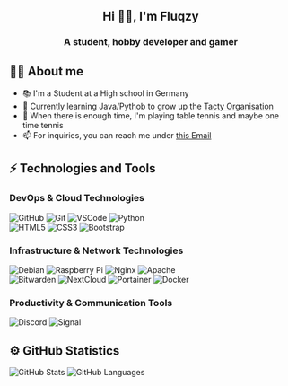 <h2 align="center">Hi 👋🏼, I'm Fluqzy</h2>
<h3 align="center">A student, hobby developer and gamer</h3>

## 👨‍💻 About me
- 📚 I'm a Student at a High school in Germany
- 🌱 Currently learning Java/Pythob to grow up the [Tacty Organisation](https://github.com/TactyORG)
- 🏓 When there is enough time, I'm playing table tennis and maybe one time tennis
- 📫 For inquiries, you can reach me under [this Email](mailto:tim@fluqzy.eu)

## ⚡ Technologies and Tools
### DevOps & Cloud Technologies
![GitHub](https://img.shields.io/badge/-GitHub-0D1117?style=flat&logo=GitHub&logoColor=white)
![Git](https://img.shields.io/badge/-Git-F2704D?style=flat&logo=Git&logoColor=white)
![VSCode](https://img.shields.io/badge/-VSCode-007ACC?style=flat&logo=visual-studio-code&logoColor=white)
![Python](https://img.shields.io/badge/-Python-FFDA49?style=flat&logo=Python&logoColor=white)
<br>
![HTML5](https://img.shields.io/badge/-HTML5-E34F26?style=flat&logo=html5&logoColor=white)
![CSS3](https://img.shields.io/badge/-CSS3-1572B6?style=flat&logo=css3&logoColor=white)
![Bootstrap](https://img.shields.io/badge/-Bootstrap-563D7C?style=flat&logo=bootstrap&logoColor=white)

### Infrastructure & Network Technologies
![Debian](https://img.shields.io/badge/-Debian-010127?style=flat&logo=Debian&logoColor=white)
![Raspberry Pi](https://img.shields.io/badge/-Raspberry%20Pi-C51A4A?style=flat&logo=Raspberry-Pi&logoColor=white)
![Nginx](https://img.shields.io/badge/-Nginx-009639?style=flat&logo=nginx&logoColor=white)
![Apache](https://img.shields.io/badge/-Apache-A22160?style=flat&logo=apache&logoColor=white)
<br>
![Bitwarden](https://img.shields.io/badge/-Bitwarden-175DDC?style=flat&logo=bitwarden&logoColor=white)
![NextCloud](https://img.shields.io/badge/-Nextcloud-0068A1?style=flat&logo=nextcloud&logoColor=white)
![Portainer](https://img.shields.io/badge/-Portainer-30426A?style=flat&logo=portainer&logoColor=white)
![Docker](https://img.shields.io/badge/-Docker-2496ED?style=flat&logo=docker&logoColor=white)

### Productivity & Communication Tools
![Discord](https://img.shields.io/badge/-Discord-5865F2?style=flat&logo=discord&logoColor=white)
![Signal](https://img.shields.io/badge/-Signal-598FF2?style=flat&logo=signal&logoColor=white)

## ⚙️ GitHub Statistics
![GitHub Stats](https://github-readme-stats.vercel.app/api?username=Fluqzy&show_icons=true&theme=tokyonight)
![GitHub Languages](https://github-readme-stats.vercel.app/api/top-langs/?username=Fluqzy&show_icons=true&theme=tokyonight)
